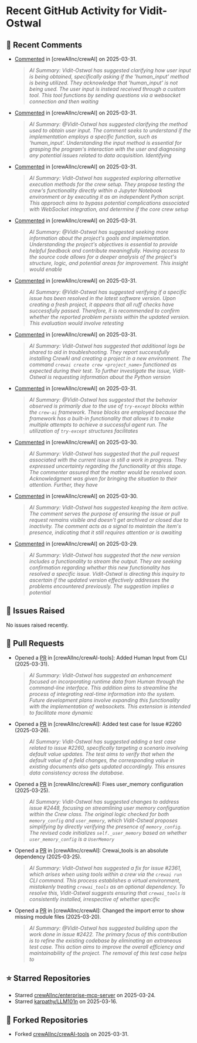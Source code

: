 # Recent GitHub Activity for Vidit-Ostwal

## 💬 Recent Comments
- [Commented](https://github.com/crewAIInc/crewAI/issues/2487#issuecomment-2766352971) in [crewAIInc/crewAI] on 2025-03-31.
  > *AI Summary: Vidit-Ostwal has suggested clarifying how user input is being obtained, specifically asking if the 'human_input' method is being utilized. They acknowledge that 'human_input' is not being used. The user input is instead received through a custom tool. This tool functions by sending questions via a websocket connection and then waiting*
- [Commented](https://github.com/crewAIInc/crewAI/issues/2487#issuecomment-2766341623) in [crewAIInc/crewAI] on 2025-03-31.
  > *AI Summary: @Vidit-Ostwal has suggested clarifying the method used to obtain user input. The comment seeks to understand if the implementation employs a specific function, such as 'human_input'. Understanding the input method is essential for grasping the program's interaction with the user and diagnosing any potential issues related to data acquisition. Identifying*
- [Commented](https://github.com/crewAIInc/crewAI/issues/2487#issuecomment-2766336429) in [crewAIInc/crewAI] on 2025-03-31.
  > *AI Summary: Vidit-Ostwal has suggested exploring alternative execution methods for the crew setup. They propose testing the crew's functionality directly within a Jupyter Notebook environment or by executing it as an independent Python script. This approach aims to bypass potential complications associated with WebSocket integration, and determine if the core crew setup*
- [Commented](https://github.com/crewAIInc/crewAI/issues/2487#issuecomment-2766310282) in [crewAIInc/crewAI] on 2025-03-31.
  > *AI Summary: @Vidit-Ostwal has suggested seeking more information about the project's goals and implementation. Understanding the project's objectives is essential to provide helpful feedback and contribute meaningfully. Having access to the source code allows for a deeper analysis of the project's structure, logic, and potential areas for improvement. This insight would enable*
- [Commented](https://github.com/crewAIInc/crewAI/issues/2227#issuecomment-2766251238) in [crewAIInc/crewAI] on 2025-03-31.
  > *AI Summary: @Vidit-Ostwal has suggested verifying if a specific issue has been resolved in the latest software version. Upon creating a fresh project, it appears that all ruff checks have successfully passed. Therefore, it is recommended to confirm whether the reported problem persists within the updated version. This evaluation would involve retesting*
- [Commented](https://github.com/crewAIInc/crewAI/issues/2500#issuecomment-2766186099) in [crewAIInc/crewAI] on 2025-03-31.
  > *AI Summary: Vidit-Ostwal has suggested that additional logs be shared to aid in troubleshooting. They report successfully installing CrewAI and creating a project in a new environment. The command `crewai create crew <project_name>` functioned as expected during their test. To further investigate the issue, Vidit-Ostwal is requesting information about the Python version*
- [Commented](https://github.com/crewAIInc/crewAI/issues/2487#issuecomment-2766000094) in [crewAIInc/crewAI] on 2025-03-31.
  > *AI Summary: @Vidit-Ostwal has suggested that the behavior observed is primarily due to the use of `try-except` blocks within the `crew-ai` framework. These blocks are employed because the framework has a built-in functionality that allows it to make multiple attempts to achieve a successful agent run. The utilization of `try-except` structures facilitates*
- [Commented](https://github.com/crewAIInc/crewAI/issues/2307#issuecomment-2764720493) in [crewAIInc/crewAI] on 2025-03-30.
  > *AI Summary: Vidit-Ostwal has suggested that the pull request associated with the current issue is still a work in progress. They expressed uncertainty regarding the functionality at this stage. The commenter assured that the matter would be resolved soon. Acknowledgment was given for bringing the situation to their attention. Further, they have*
- [Commented](https://github.com/crewAIInc/crewAI/issues/2236#issuecomment-2764532388) in [crewAIInc/crewAI] on 2025-03-30.
  > *AI Summary: Vidit-Ostwal has suggested keeping the item active. The comment serves the purpose of ensuring the issue or pull request remains visible and doesn't get archived or closed due to inactivity. The comment acts as a signal to maintain the item's presence, indicating that it still requires attention or is awaiting*
- [Commented](https://github.com/crewAIInc/crewAI/issues/2206#issuecomment-2763211461) in [crewAIInc/crewAI] on 2025-03-29.
  > *AI Summary: Vidit-Ostwal has suggested that the new version includes a functionality to stream the output. They are seeking confirmation regarding whether this new functionality has resolved a specific issue. Vidit-Ostwal is directing this inquiry to ascertain if the updated version effectively addresses the problems encountered previously. The suggestion implies a potential*

## 🐛 Issues Raised
No issues raised recently.

## 🚀 Pull Requests
- Opened a [PR](https://github.com/crewAIInc/crewAI-tools/pull/251) in [crewAIInc/crewAI-tools]: Added Human Input from CLI (2025-03-31).
  > *AI Summary: Vidit-Ostwal has suggested an enhancement focused on incorporating runtime data from Human through the command-line interface. This addition aims to streamline the process of integrating real-time information into the system. Future development plans involve expanding this functionality with the implementation of websockets. This extension is intended to facilitate more dynamic*
- Opened a [PR](https://github.com/crewAIInc/crewAI/pull/2484) in [crewAIInc/crewAI]: Added test case for Issue #2260 (2025-03-26).
  > *AI Summary: Vidit-Ostwal has suggested adding a test case related to issue #2260, specifically targeting a scenario involving default value updates. The test aims to verify that when the default value of a field changes, the corresponding value in existing documents also gets updated accordingly. This ensures data consistency across the database.*
- Opened a [PR](https://github.com/crewAIInc/crewAI/pull/2469) in [crewAIInc/crewAI]: Fixes user_memory configuration (2025-03-25).
  > *AI Summary: Vidit-Ostwal has suggested changes to address issue #2448, focusing on streamlining user memory configuration within the Crew class. The original logic checked for both `memory_config` and `user_memory`, which Vidit-Ostwal proposes simplifying by directly verifying the presence of `memory_config`. The revised code initializes `self._user_memory` based on whether `user_memory_config` is a `UserMemory`*
- Opened a [PR](https://github.com/crewAIInc/crewAI/pull/2468) in [crewAIInc/crewAI]: Crewai_tools is an absolute dependency (2025-03-25).
  > *AI Summary: Vidit-Ostwal has suggested a fix for issue #2361, which arises when using tools within a crew via the `crewai run` CLI command. This process establishes a virtual environment, mistakenly treating `crewai_tools` as an optional dependency. To resolve this, Vidit-Ostwal suggests ensuring that `crewai_tools` is consistently installed, irrespective of whether specific*
- Opened a [PR](https://github.com/crewAIInc/crewAI/pull/2423) in [crewAIInc/crewAI]: Changed the import error to show missing module files (2025-03-20).
  > *AI Summary: @Vidit-Ostwal has suggested building upon the work done in issue #2422. The primary focus of this contribution is to refine the existing codebase by eliminating an extraneous test case. This action aims to improve the overall efficiency and maintainability of the project. The removal of this test case helps to*

## ⭐ Starred Repositories
- Starred [crewAIInc/enterprise-mcp-server](https://github.com/crewAIInc/enterprise-mcp-server) on 2025-03-24.
- Starred [karpathy/LLM101n](https://github.com/karpathy/LLM101n) on 2025-03-16.

## 🍴 Forked Repositories
- Forked [crewAIInc/crewAI-tools](https://github.com/Vidit-Ostwal/crewAI-tools) on 2025-03-31.
